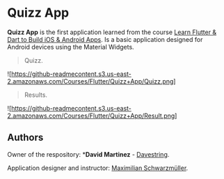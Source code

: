 # Quizz App

**Quizz App** is the first application learned from the course [Learn Flutter & Dart to Build iOS & Android Apps](https://www.udemy.com/course/learn-flutter-dart-to-build-ios-android-apps/). Is a basic application designed for Android devices using the Material Widgets.

> Quizz.

![https://github-readmecontent.s3.us-east-2.amazonaws.com/Courses/Flutter/Quizz+App/Quizz.png]

> Results.

![https://github-readmecontent.s3.us-east-2.amazonaws.com/Courses/Flutter/Quizz+App/Result.png]

## Authors

Owner of the respository: ***David Martinez** - [Davestring](https://github.com/Davestring).

Application designer and instructor: [Maximilian Schwarzmüller](https://www.academind.com/).
